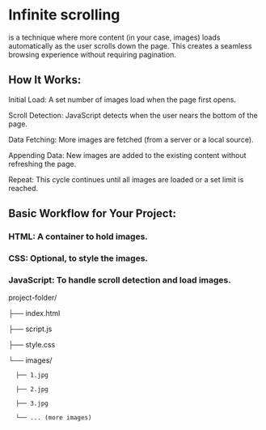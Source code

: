 # Infinite scrolling
is a technique where more content (in your case, images) loads automatically as the user scrolls down the page. This creates a seamless browsing experience without requiring pagination.

## How It Works:
  Initial Load: A set number of images load when the page first opens.
  
  Scroll Detection: JavaScript detects when the user nears the bottom of the page.
  
  Data Fetching: More images are fetched (from a server or a local source).
  
  Appending Data: New images are added to the existing content without refreshing the page.
  
  Repeat: This cycle continues until all images are loaded or a set limit is reached.

  
## Basic Workflow for Your Project:

### HTML: A container to hold images.

### CSS: Optional, to style the images.

### JavaScript: To handle scroll detection and load images.




  project-folder/

  ├── index.html

  ├── script.js

  ├── style.css

  └── images/

      ├── 1.jpg
    
      ├── 2.jpg
    
      ├── 3.jpg
    
      └── ... (more images)
    



